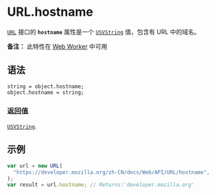 # URL.hostname

[`URL`](https://developer.mozilla.org/zh-CN/docs/Web/API/URL) 接口的 **`hostname`** 属性是一个 [`USVString`](https://developer.mozilla.org/zh-CN/docs/Web/JavaScript/Reference/Global_Objects/String) 值，包含有 URL 中的域名。

**备注：** 此特性在 [Web Worker](https://developer.mozilla.org/zh-CN/docs/Web/API/Web_Workers_API) 中可用

## 语法

```
string = object.hostname;
object.hostname = string;
```

### 返回值

[`USVString`](https://developer.mozilla.org/zh-CN/docs/Web/JavaScript/Reference/Global_Objects/String).

## 示例

```js
var url = new URL(
  "https://developer.mozilla.org/zh-CN/docs/Web/API/URL/hostname",
);
var result = url.hostname; // Returns:'developer.mozilla.org'
```